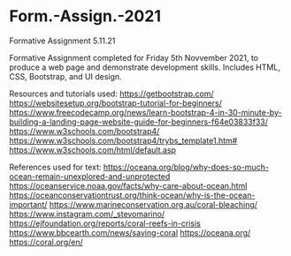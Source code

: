 # Form.-Assign.-2021
Formative Assignment 5.11.21


Formative Assignment completed for Friday 5th Novvember 2021, to produce a web page and demonstrate development skills. Includes HTML, CSS, Bootstrap, and UI design.

Resources and tutorials used: 
https://getbootstrap.com/
https://websitesetup.org/bootstrap-tutorial-for-beginners/
https://www.freecodecamp.org/news/learn-bootstrap-4-in-30-minute-by-building-a-landing-page-website-guide-for-beginners-f64e03833f33/
https://www.w3schools.com/bootstrap4/
https://www.w3schools.com/bootstrap4/trybs_template1.htm#
https://www.w3schools.com/html/default.asp



References used for text:
https://oceana.org/blog/why-does-so-much-ocean-remain-unexplored-and-unprotected
https://oceanservice.noaa.gov/facts/why-care-about-ocean.html
https://oceanconservationtrust.org/think-ocean/why-is-the-ocean-important/
https://www.marineconservation.org.au/coral-bleaching/
https://www.instagram.com/_stevomarino/
https://ejfoundation.org/reports/coral-reefs-in-crisis
https://www.bbcearth.com/news/saving-coral
https://oceana.org/
https://coral.org/en/
